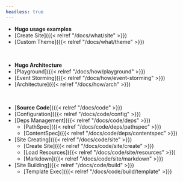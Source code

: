 ```yaml
---
headless: true
---
```


- **Hugo usage examples**
- [Create Site]({{< relref "/docs/what/site" >}})
- [Custom Theme]({{< relref "/docs/what/theme" >}})
<br />

- **Hugo Architecture**
- [Playground]({{< relref "/docs/how/playground" >}})
- [Event Storming]({{< relref "/docs/how/event-storming" >}})
- [Architecture]({{< relref "/docs/how/arch" >}})
<br />

- [**Source Code**]({{< relref "/docs/code" >}})
- [Configuration]({{< relref "/docs/code/config" >}})
- [Deps Management]({{< relref "/docs/code/deps" >}})
  - [PathSpec]({{< relref "/docs/code/deps/pathspec" >}})
  - [ContentSpec]({{< relref "/docs/code/deps/contentspec" >}})
- [Site Creating]({{< relref "/docs/code/site" >}})
  - [Create Site]({{< relref "/docs/code/site/create" >}})
  - [Load Resources]({{< relref "/docs/code/site/resources" >}})
  - [Markdown]({{< relref "/docs/code/site/markdown" >}})
- [Site Building]({{< relref "/docs/code/build" >}})
  - [Template Exec]({{< relref "/docs/code/build/template" >}})
<br />
